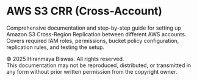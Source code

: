 # AWS S3 CRR (Cross-Account)

Comprehensive documentation and step-by-step guide for setting up Amazon S3 Cross-Region Replication between different AWS accounts.  
Covers required IAM roles, permissions, bucket policy configuration, replication rules, and testing the setup.



© 2025 Hiranmaya Biswas. All rights reserved.  
This documentation may not be reproduced, distributed, or transmitted in any form without prior written permission from the copyright owner.
